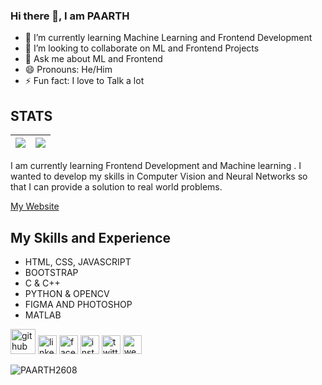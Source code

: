 ### Hi there 👋, I am PAARTH

- 🌱 I’m currently learning Machine Learning and Frontend Development 
- 👯 I’m looking to collaborate on ML and Frontend Projects 
- 💬 Ask me about ML and Frontend 
- 😄 Pronouns: He/Him 
- ⚡ Fun fact: I love to Talk a lot 

## STATS
<img src="https://github-readme-stats.vercel.app/api?username=PAARTH2608&&show_icons=true&count_private=true&theme=radical"/>|<img src="https://github-readme-streak-stats.herokuapp.com/?user=PAARTH2608&theme=radical"/>|
|---|---|

I am currently learning Frontend Development and Machine learning 
. I wanted to develop my skills in Computer Vision and Neural Networks so that I can provide a solution to real world problems.

[My Website](https://paarth2608.github.io/portfolio_website/)

## My Skills and Experience
+ HTML, CSS, JAVASCRIPT
+ BOOTSTRAP
+ C & C++
+ PYTHON & OPENCV
+ FIGMA AND PHOTOSHOP
+ MATLAB

[<img src='https://cdn.jsdelivr.net/npm/simple-icons@3.0.1/icons/github.svg' alt='github' height='40'>](https://github.com/PAARTH2608)  [<img src='https://cdn.jsdelivr.net/npm/simple-icons@3.0.1/icons/linkedin.svg' alt='linkedin' height='30'>](https://www.linkedin.com/in/https://www.linkedin.com/in/paarth-jain-470522208//)  [<img src='https://cdn.jsdelivr.net/npm/simple-icons@3.0.1/icons/facebook.svg' alt='facebook' height='30'>](https://www.facebook.com/https://www.facebook.com/paarth.jain.906/)  [<img src='https://cdn.jsdelivr.net/npm/simple-icons@3.0.1/icons/instagram.svg' alt='instagram' height='30'>](https://www.instagram.com/https://www.instagram.com/_paarth7_//)  [<img src='https://cdn.jsdelivr.net/npm/simple-icons@3.0.1/icons/twitter.svg' alt='twitter' height='30'>](https://twitter.com/https://twitter.com/PAARTHJAIN7)  [<img src='https://cdn.jsdelivr.net/npm/simple-icons@3.0.1/icons/icloud.svg' alt='website' height='30'>](https://paarth2608.github.io/portfolio_website/)  

<p><img align="left" src="https://github-readme-stats.vercel.app/api/top-langs?username=PAARTH2608&show_icons=true&locale=en&layout=compact" alt="PAARTH2608" /></p>
